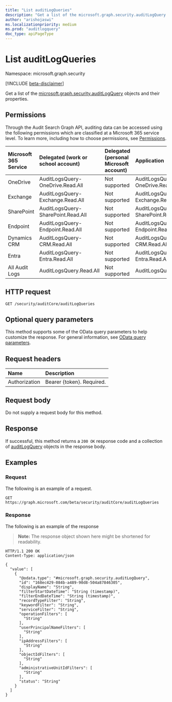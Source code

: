 ```yaml
---
title: "List auditLogQueries"
description: "Get a list of the microsoft.graph.security.auditLogQuery objects and their properties."
author: "arishojaswi"
ms.localizationpriority: medium
ms.prod: "auditlogquery"
doc_type: apiPageType
---
```


# List auditLogQueries
Namespace: microsoft.graph.security

[!INCLUDE [beta-disclaimer](../../includes/beta-disclaimer.md)]

Get a list of the [microsoft.graph.security.auditLogQuery](../resources/security-auditlogquery.md) objects and their properties.

## Permissions
Through the Audit Search Graph API, auditing data can be accessed using the following permissions which are classified at a Microsoft 365 service level. To learn more, including how to choose permissions, see [Permissions](/graph/permissions-reference).

|Microsoft 365 Service|Delegated (work or school account)|Delegated (personal Microsoft account)|Application
|:---|:---|:---|:---|
|OneDrive|AuditLogsQuery-OneDrive.Read.All|Not supported|AuditLogsQuery-OneDrive.Read.All|
|Exchange|AuditLogsQuery-Exchange.Read.All|Not supported|AuditLogsQuery-Exchange.Read.All|
|SharePoint|AuditLogsQuery-SharePoint.Read.All|Not supported|AuditLogsQuery-SharePoint.Read.All|
|Endpoint|AuditLogsQuery-Endpoint.Read.All|Not supported|AuditLogsQuery-Endpoint.Read.All|
|Dynamics CRM|AuditLogsQuery-CRM.Read.All|Not supported|AuditLogsQuery-CRM.Read.All|
|Entra|AuditLogsQuery-Entra.Read.All|Not supported|AuditLogsQuery-Entra.Read.All|
|All Audit Logs|AuditLogsQuery.Read.All|Not supported|AuditLogsQuery.Read.All|

## HTTP request

<!-- {
  "blockType": "ignored"
}
-->
``` http
GET /security/auditCore/auditLogQueries
```

## Optional query parameters
This method supports some of the OData query parameters to help customize the response. For general information, see [OData query parameters](/graph/query-parameters).

## Request headers
|Name|Description|
|:---|:---|
|Authorization|Bearer {token}. Required.|

## Request body
Do not supply a request body for this method.

## Response

If successful, this method returns a `200 OK` response code and a collection of [auditLogQuery](../resources/auditlogquery.md) objects in the response body.

## Examples

### Request
The following is an example of a request.
<!-- {
  "blockType": "request",
  "name": "list_auditlogquery"
}
-->
``` http
GET https://graph.microsoft.com/beta/security/auditCore/auditLogQueries
```


### Response
The following is an example of the response
>**Note:** The response object shown here might be shortened for readability.
<!-- {
  "blockType": "response",
  "truncated": true,
  "@odata.type": "Collection(microsoft.graph.security.auditLogQuery)"
}
-->
``` http
HTTP/1.1 200 OK
Content-Type: application/json

{
  "value": [
    {
      "@odata.type": "#microsoft.graph.security.auditLogQuery",
      "id": "168ec429-084b-a489-90d8-504a87846305",
      "displayName": "String",
      "filterStartDateTime": "String (timestamp)",
      "filterEndDateTime": "String (timestamp)",
      "recordTypeFilter": "String",
      "keywordFilter": "String",
      "serviceFilter": "String",
      "operationFilters": [
        "String"
      ],
      "userPrincipalNameFilters": [
        "String"
      ],
      "ipAddressFilters": [
        "String"
      ],
      "objectIdFilters": [
        "String"
      ],
      "administrativeUnitIdFilters": [
        "String"
      ],
      "status": "String"
    }
  ]
}
```

